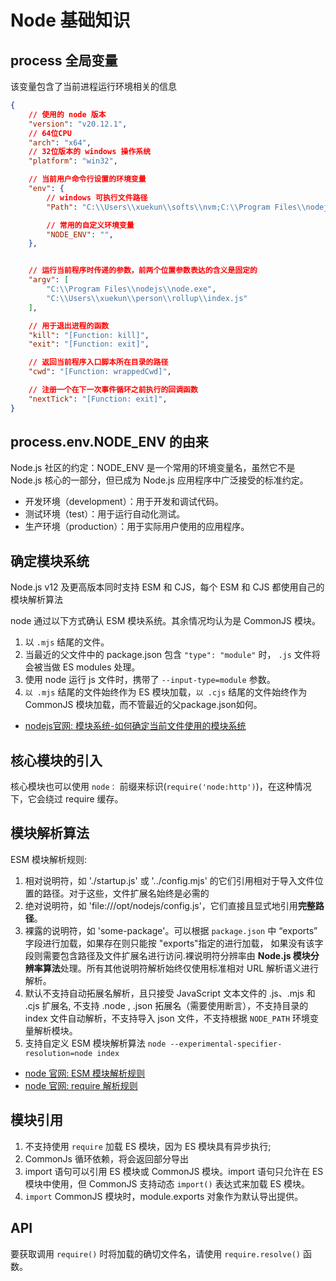 # Node 基础知识

## process 全局变量
该变量包含了当前进程运行环境相关的信息
```json
{
    // 使用的 node 版本
    "version": "v20.12.1",
    // 64位CPU
    "arch": "x64",
    // 32位版本的 windows 操作系统
    "platform": "win32",

    // 当前用户命令行设置的环境变量
    "env": {
        // windows 可执行文件路径
        "Path": "C:\\Users\\xuekun\\softs\\nvm;C:\\Program Files\\nodejs",

        // 常用的自定义环境变量
        "NODE_ENV": "",
    },


    // 运行当前程序时传递的参数，前两个位置参数表达的含义是固定的
    "argv": [
        "C:\\Program Files\\nodejs\\node.exe",
        "C:\\Users\\xuekun\\person\\rollup\\index.js"
    ],

    // 用于退出进程的函数
    "kill": "[Function: kill]",
    "exit": "[Function: exit]",

    // 返回当前程序入口脚本所在目录的路径
    "cwd": "[Function: wrappedCwd]",

    // 注册一个在下一次事件循环之前执行的回调函数
    "nextTick": "[Function: exit]",
}
```

## process.env.NODE_ENV 的由来
Node.js 社区的约定：NODE_ENV 是一个常用的环境变量名，虽然它不是 Node.js 核心的一部分，但已成为 Node.js 应用程序中广泛接受的标准约定。

- 开发环境（development）：用于开发和调试代码。
- 测试环境（test）：用于运行自动化测试。
- 生产环境（production）：用于实际用户使用的应用程序。


## 确定模块系统
Node.js v12 及更高版本同时支持 ESM 和 CJS，每个 ESM 和 CJS 都使用自己的模块解析算法

node 通过以下方式确认 ESM 模块系统。其余情况均认为是 CommonJS 模块。
1. 以 `.mjs` 结尾的文件。
2. 当最近的父文件中的 package.json 包含 `"type": "module"` 时， `.js` 文件将会被当做 ES modules 处理。
3. 使用 node 运行 js 文件时，携带了 `--input-type=module` 参数。
4. `以 .mjs` 结尾的文件始终作为 ES 模块加载，`以 .cjs` 结尾的文件始终作为 CommonJS 模块加载，而不管最近的父package.json如何。

- [nodejs官网: 模块系统-如何确定当前文件使用的模块系统](https://nodejs.org/docs/latest-v14.x/api/packages.html#packages_determining_module_system)


## 核心模块的引入
核心模块也可以使用 `node：` 前缀来标识(`require('node:http')`)，在这种情况下，它会绕过 require 缓存。


## 模块解析算法
ESM 模块解析规则:
1. 相对说明符，如 './startup.js' 或 '../config.mjs' 的它们引用相对于导入文件位置的路径。对于这些，文件扩展名始终是必需的
2. 绝对说明符，如 'file:///opt/nodejs/config.js'，它们直接且显式地引用**完整路径**。
3. 裸露的说明符，如 'some-package'。可以根据 `package.json` 中 “exports” 字段进行加载，如果存在则只能按 "exports"指定的进行加载， 如果没有该字段则需要包含路径及文件扩展名进行访问.裸说明符分辨率由 **Node.js 模块分辨率算法**处理。所有其他说明符解析始终仅使用标准相对 URL 解析语义进行解析。
4. 默认不支持自动拓展名解析，且只接受 JavaScript 文本文件的 .js、.mjs 和 .cjs 扩展名, 不支持 .node , .json 拓展名（需要使用断言），不支持目录的 index 文件自动解析，不支持导入 json 文件，不支持根据 `NODE_PATH` 环境变量解析模块。
5. 支持自定义 ESM 模块解析算法 `node --experimental-specifier-resolution=node index`

- [node 官网: ESM 模块解析规则](https://nodejs.org/docs/latest-v14.x/api/esm.html#esm_resolver_algorithm_specification)
- [node 官网: require 解析规则](https://nodejs.org/docs/latest-v14.x/api/modules.html)



## 模块引用
1. 不支持使用 `require` 加载 ES 模块，因为 ES 模块具有异步执行;
2. CommonJs 循环依赖，将会返回部分导出
3. import 语句可以引用 ES 模块或 CommonJS 模块。import 语句只允许在 ES 模块中使用，但 CommonJS 支持动态 `import()` 表达式来加载 ES 模块。
4. `import` CommonJS 模块时，module.exports 对象作为默认导出提供。


## API
要获取调用 `require()` 时将加载的确切文件名，请使用 `require.resolve()` 函数。